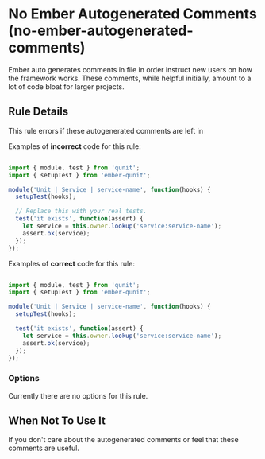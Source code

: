 # No Ember Autogenerated Comments (no-ember-autogenerated-comments)

Ember auto generates comments in file in order instruct new users on how the framework works. These comments, while helpful initially, amount to a lot of code bloat for larger projects.

## Rule Details

This rule errors if these autogenerated comments are left in

Examples of **incorrect** code for this rule:

```js

import { module, test } from 'qunit';
import { setupTest } from 'ember-qunit';

module('Unit | Service | service-name', function(hooks) {
  setupTest(hooks);

  // Replace this with your real tests.
  test('it exists', function(assert) {
    let service = this.owner.lookup('service:service-name');
    assert.ok(service);
  });
});

```

Examples of **correct** code for this rule:

```js

import { module, test } from 'qunit';
import { setupTest } from 'ember-qunit';

module('Unit | Service | service-name', function(hooks) {
  setupTest(hooks);

  test('it exists', function(assert) {
    let service = this.owner.lookup('service:service-name');
    assert.ok(service);
  });
});

```

### Options

Currently there are no options for this rule.

## When Not To Use It

If you don't care about the autogenerated comments or feel that these comments are useful.
